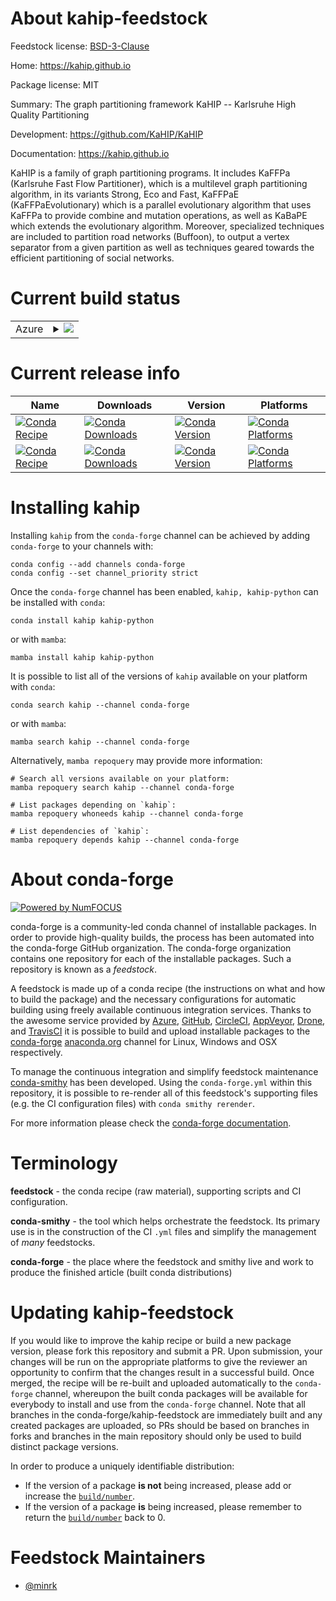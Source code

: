About kahip-feedstock
=====================

Feedstock license: [BSD-3-Clause](https://github.com/conda-forge/kahip-feedstock/blob/main/LICENSE.txt)

Home: https://kahip.github.io

Package license: MIT

Summary: The graph partitioning framework KaHIP -- Karlsruhe High Quality Partitioning

Development: https://github.com/KaHIP/KaHIP

Documentation: https://kahip.github.io

KaHIP is a family of graph partitioning programs.
It includes KaFFPa (Karlsruhe Fast Flow Partitioner),
which is a multilevel graph partitioning algorithm,
in its variants Strong, Eco and Fast,
KaFFPaE (KaFFPaEvolutionary) which is a parallel evolutionary algorithm
that uses KaFFPa to provide combine and mutation operations,
as well as KaBaPE which extends the evolutionary algorithm.
Moreover, specialized techniques are included to partition road networks (Buffoon),
to output a vertex separator from a given partition
as well as techniques geared towards the efficient partitioning of social networks.


Current build status
====================


<table>
    
  <tr>
    <td>Azure</td>
    <td>
      <details>
        <summary>
          <a href="https://dev.azure.com/conda-forge/feedstock-builds/_build/latest?definitionId=18503&branchName=main">
            <img src="https://dev.azure.com/conda-forge/feedstock-builds/_apis/build/status/kahip-feedstock?branchName=main">
          </a>
        </summary>
        <table>
          <thead><tr><th>Variant</th><th>Status</th></tr></thead>
          <tbody><tr>
              <td>linux_64_mpimpichpython3.10.____cpython</td>
              <td>
                <a href="https://dev.azure.com/conda-forge/feedstock-builds/_build/latest?definitionId=18503&branchName=main">
                  <img src="https://dev.azure.com/conda-forge/feedstock-builds/_apis/build/status/kahip-feedstock?branchName=main&jobName=linux&configuration=linux%20linux_64_mpimpichpython3.10.____cpython" alt="variant">
                </a>
              </td>
            </tr><tr>
              <td>linux_64_mpimpichpython3.11.____cpython</td>
              <td>
                <a href="https://dev.azure.com/conda-forge/feedstock-builds/_build/latest?definitionId=18503&branchName=main">
                  <img src="https://dev.azure.com/conda-forge/feedstock-builds/_apis/build/status/kahip-feedstock?branchName=main&jobName=linux&configuration=linux%20linux_64_mpimpichpython3.11.____cpython" alt="variant">
                </a>
              </td>
            </tr><tr>
              <td>linux_64_mpimpichpython3.12.____cpython</td>
              <td>
                <a href="https://dev.azure.com/conda-forge/feedstock-builds/_build/latest?definitionId=18503&branchName=main">
                  <img src="https://dev.azure.com/conda-forge/feedstock-builds/_apis/build/status/kahip-feedstock?branchName=main&jobName=linux&configuration=linux%20linux_64_mpimpichpython3.12.____cpython" alt="variant">
                </a>
              </td>
            </tr><tr>
              <td>linux_64_mpimpichpython3.13.____cp313</td>
              <td>
                <a href="https://dev.azure.com/conda-forge/feedstock-builds/_build/latest?definitionId=18503&branchName=main">
                  <img src="https://dev.azure.com/conda-forge/feedstock-builds/_apis/build/status/kahip-feedstock?branchName=main&jobName=linux&configuration=linux%20linux_64_mpimpichpython3.13.____cp313" alt="variant">
                </a>
              </td>
            </tr><tr>
              <td>linux_64_mpimpichpython3.14.____cp314</td>
              <td>
                <a href="https://dev.azure.com/conda-forge/feedstock-builds/_build/latest?definitionId=18503&branchName=main">
                  <img src="https://dev.azure.com/conda-forge/feedstock-builds/_apis/build/status/kahip-feedstock?branchName=main&jobName=linux&configuration=linux%20linux_64_mpimpichpython3.14.____cp314" alt="variant">
                </a>
              </td>
            </tr><tr>
              <td>linux_64_mpiopenmpipython3.10.____cpython</td>
              <td>
                <a href="https://dev.azure.com/conda-forge/feedstock-builds/_build/latest?definitionId=18503&branchName=main">
                  <img src="https://dev.azure.com/conda-forge/feedstock-builds/_apis/build/status/kahip-feedstock?branchName=main&jobName=linux&configuration=linux%20linux_64_mpiopenmpipython3.10.____cpython" alt="variant">
                </a>
              </td>
            </tr><tr>
              <td>linux_64_mpiopenmpipython3.11.____cpython</td>
              <td>
                <a href="https://dev.azure.com/conda-forge/feedstock-builds/_build/latest?definitionId=18503&branchName=main">
                  <img src="https://dev.azure.com/conda-forge/feedstock-builds/_apis/build/status/kahip-feedstock?branchName=main&jobName=linux&configuration=linux%20linux_64_mpiopenmpipython3.11.____cpython" alt="variant">
                </a>
              </td>
            </tr><tr>
              <td>linux_64_mpiopenmpipython3.12.____cpython</td>
              <td>
                <a href="https://dev.azure.com/conda-forge/feedstock-builds/_build/latest?definitionId=18503&branchName=main">
                  <img src="https://dev.azure.com/conda-forge/feedstock-builds/_apis/build/status/kahip-feedstock?branchName=main&jobName=linux&configuration=linux%20linux_64_mpiopenmpipython3.12.____cpython" alt="variant">
                </a>
              </td>
            </tr><tr>
              <td>linux_64_mpiopenmpipython3.13.____cp313</td>
              <td>
                <a href="https://dev.azure.com/conda-forge/feedstock-builds/_build/latest?definitionId=18503&branchName=main">
                  <img src="https://dev.azure.com/conda-forge/feedstock-builds/_apis/build/status/kahip-feedstock?branchName=main&jobName=linux&configuration=linux%20linux_64_mpiopenmpipython3.13.____cp313" alt="variant">
                </a>
              </td>
            </tr><tr>
              <td>linux_64_mpiopenmpipython3.14.____cp314</td>
              <td>
                <a href="https://dev.azure.com/conda-forge/feedstock-builds/_build/latest?definitionId=18503&branchName=main">
                  <img src="https://dev.azure.com/conda-forge/feedstock-builds/_apis/build/status/kahip-feedstock?branchName=main&jobName=linux&configuration=linux%20linux_64_mpiopenmpipython3.14.____cp314" alt="variant">
                </a>
              </td>
            </tr><tr>
              <td>linux_aarch64_mpimpichpython3.10.____cpython</td>
              <td>
                <a href="https://dev.azure.com/conda-forge/feedstock-builds/_build/latest?definitionId=18503&branchName=main">
                  <img src="https://dev.azure.com/conda-forge/feedstock-builds/_apis/build/status/kahip-feedstock?branchName=main&jobName=linux&configuration=linux%20linux_aarch64_mpimpichpython3.10.____cpython" alt="variant">
                </a>
              </td>
            </tr><tr>
              <td>linux_aarch64_mpimpichpython3.11.____cpython</td>
              <td>
                <a href="https://dev.azure.com/conda-forge/feedstock-builds/_build/latest?definitionId=18503&branchName=main">
                  <img src="https://dev.azure.com/conda-forge/feedstock-builds/_apis/build/status/kahip-feedstock?branchName=main&jobName=linux&configuration=linux%20linux_aarch64_mpimpichpython3.11.____cpython" alt="variant">
                </a>
              </td>
            </tr><tr>
              <td>linux_aarch64_mpimpichpython3.12.____cpython</td>
              <td>
                <a href="https://dev.azure.com/conda-forge/feedstock-builds/_build/latest?definitionId=18503&branchName=main">
                  <img src="https://dev.azure.com/conda-forge/feedstock-builds/_apis/build/status/kahip-feedstock?branchName=main&jobName=linux&configuration=linux%20linux_aarch64_mpimpichpython3.12.____cpython" alt="variant">
                </a>
              </td>
            </tr><tr>
              <td>linux_aarch64_mpimpichpython3.13.____cp313</td>
              <td>
                <a href="https://dev.azure.com/conda-forge/feedstock-builds/_build/latest?definitionId=18503&branchName=main">
                  <img src="https://dev.azure.com/conda-forge/feedstock-builds/_apis/build/status/kahip-feedstock?branchName=main&jobName=linux&configuration=linux%20linux_aarch64_mpimpichpython3.13.____cp313" alt="variant">
                </a>
              </td>
            </tr><tr>
              <td>linux_aarch64_mpimpichpython3.14.____cp314</td>
              <td>
                <a href="https://dev.azure.com/conda-forge/feedstock-builds/_build/latest?definitionId=18503&branchName=main">
                  <img src="https://dev.azure.com/conda-forge/feedstock-builds/_apis/build/status/kahip-feedstock?branchName=main&jobName=linux&configuration=linux%20linux_aarch64_mpimpichpython3.14.____cp314" alt="variant">
                </a>
              </td>
            </tr><tr>
              <td>linux_aarch64_mpiopenmpipython3.10.____cpython</td>
              <td>
                <a href="https://dev.azure.com/conda-forge/feedstock-builds/_build/latest?definitionId=18503&branchName=main">
                  <img src="https://dev.azure.com/conda-forge/feedstock-builds/_apis/build/status/kahip-feedstock?branchName=main&jobName=linux&configuration=linux%20linux_aarch64_mpiopenmpipython3.10.____cpython" alt="variant">
                </a>
              </td>
            </tr><tr>
              <td>linux_aarch64_mpiopenmpipython3.11.____cpython</td>
              <td>
                <a href="https://dev.azure.com/conda-forge/feedstock-builds/_build/latest?definitionId=18503&branchName=main">
                  <img src="https://dev.azure.com/conda-forge/feedstock-builds/_apis/build/status/kahip-feedstock?branchName=main&jobName=linux&configuration=linux%20linux_aarch64_mpiopenmpipython3.11.____cpython" alt="variant">
                </a>
              </td>
            </tr><tr>
              <td>linux_aarch64_mpiopenmpipython3.12.____cpython</td>
              <td>
                <a href="https://dev.azure.com/conda-forge/feedstock-builds/_build/latest?definitionId=18503&branchName=main">
                  <img src="https://dev.azure.com/conda-forge/feedstock-builds/_apis/build/status/kahip-feedstock?branchName=main&jobName=linux&configuration=linux%20linux_aarch64_mpiopenmpipython3.12.____cpython" alt="variant">
                </a>
              </td>
            </tr><tr>
              <td>linux_aarch64_mpiopenmpipython3.13.____cp313</td>
              <td>
                <a href="https://dev.azure.com/conda-forge/feedstock-builds/_build/latest?definitionId=18503&branchName=main">
                  <img src="https://dev.azure.com/conda-forge/feedstock-builds/_apis/build/status/kahip-feedstock?branchName=main&jobName=linux&configuration=linux%20linux_aarch64_mpiopenmpipython3.13.____cp313" alt="variant">
                </a>
              </td>
            </tr><tr>
              <td>linux_aarch64_mpiopenmpipython3.14.____cp314</td>
              <td>
                <a href="https://dev.azure.com/conda-forge/feedstock-builds/_build/latest?definitionId=18503&branchName=main">
                  <img src="https://dev.azure.com/conda-forge/feedstock-builds/_apis/build/status/kahip-feedstock?branchName=main&jobName=linux&configuration=linux%20linux_aarch64_mpiopenmpipython3.14.____cp314" alt="variant">
                </a>
              </td>
            </tr><tr>
              <td>linux_ppc64le_mpimpichpython3.10.____cpython</td>
              <td>
                <a href="https://dev.azure.com/conda-forge/feedstock-builds/_build/latest?definitionId=18503&branchName=main">
                  <img src="https://dev.azure.com/conda-forge/feedstock-builds/_apis/build/status/kahip-feedstock?branchName=main&jobName=linux&configuration=linux%20linux_ppc64le_mpimpichpython3.10.____cpython" alt="variant">
                </a>
              </td>
            </tr><tr>
              <td>linux_ppc64le_mpimpichpython3.11.____cpython</td>
              <td>
                <a href="https://dev.azure.com/conda-forge/feedstock-builds/_build/latest?definitionId=18503&branchName=main">
                  <img src="https://dev.azure.com/conda-forge/feedstock-builds/_apis/build/status/kahip-feedstock?branchName=main&jobName=linux&configuration=linux%20linux_ppc64le_mpimpichpython3.11.____cpython" alt="variant">
                </a>
              </td>
            </tr><tr>
              <td>linux_ppc64le_mpimpichpython3.12.____cpython</td>
              <td>
                <a href="https://dev.azure.com/conda-forge/feedstock-builds/_build/latest?definitionId=18503&branchName=main">
                  <img src="https://dev.azure.com/conda-forge/feedstock-builds/_apis/build/status/kahip-feedstock?branchName=main&jobName=linux&configuration=linux%20linux_ppc64le_mpimpichpython3.12.____cpython" alt="variant">
                </a>
              </td>
            </tr><tr>
              <td>linux_ppc64le_mpimpichpython3.13.____cp313</td>
              <td>
                <a href="https://dev.azure.com/conda-forge/feedstock-builds/_build/latest?definitionId=18503&branchName=main">
                  <img src="https://dev.azure.com/conda-forge/feedstock-builds/_apis/build/status/kahip-feedstock?branchName=main&jobName=linux&configuration=linux%20linux_ppc64le_mpimpichpython3.13.____cp313" alt="variant">
                </a>
              </td>
            </tr><tr>
              <td>linux_ppc64le_mpimpichpython3.14.____cp314</td>
              <td>
                <a href="https://dev.azure.com/conda-forge/feedstock-builds/_build/latest?definitionId=18503&branchName=main">
                  <img src="https://dev.azure.com/conda-forge/feedstock-builds/_apis/build/status/kahip-feedstock?branchName=main&jobName=linux&configuration=linux%20linux_ppc64le_mpimpichpython3.14.____cp314" alt="variant">
                </a>
              </td>
            </tr><tr>
              <td>linux_ppc64le_mpiopenmpipython3.10.____cpython</td>
              <td>
                <a href="https://dev.azure.com/conda-forge/feedstock-builds/_build/latest?definitionId=18503&branchName=main">
                  <img src="https://dev.azure.com/conda-forge/feedstock-builds/_apis/build/status/kahip-feedstock?branchName=main&jobName=linux&configuration=linux%20linux_ppc64le_mpiopenmpipython3.10.____cpython" alt="variant">
                </a>
              </td>
            </tr><tr>
              <td>linux_ppc64le_mpiopenmpipython3.11.____cpython</td>
              <td>
                <a href="https://dev.azure.com/conda-forge/feedstock-builds/_build/latest?definitionId=18503&branchName=main">
                  <img src="https://dev.azure.com/conda-forge/feedstock-builds/_apis/build/status/kahip-feedstock?branchName=main&jobName=linux&configuration=linux%20linux_ppc64le_mpiopenmpipython3.11.____cpython" alt="variant">
                </a>
              </td>
            </tr><tr>
              <td>linux_ppc64le_mpiopenmpipython3.12.____cpython</td>
              <td>
                <a href="https://dev.azure.com/conda-forge/feedstock-builds/_build/latest?definitionId=18503&branchName=main">
                  <img src="https://dev.azure.com/conda-forge/feedstock-builds/_apis/build/status/kahip-feedstock?branchName=main&jobName=linux&configuration=linux%20linux_ppc64le_mpiopenmpipython3.12.____cpython" alt="variant">
                </a>
              </td>
            </tr><tr>
              <td>linux_ppc64le_mpiopenmpipython3.13.____cp313</td>
              <td>
                <a href="https://dev.azure.com/conda-forge/feedstock-builds/_build/latest?definitionId=18503&branchName=main">
                  <img src="https://dev.azure.com/conda-forge/feedstock-builds/_apis/build/status/kahip-feedstock?branchName=main&jobName=linux&configuration=linux%20linux_ppc64le_mpiopenmpipython3.13.____cp313" alt="variant">
                </a>
              </td>
            </tr><tr>
              <td>linux_ppc64le_mpiopenmpipython3.14.____cp314</td>
              <td>
                <a href="https://dev.azure.com/conda-forge/feedstock-builds/_build/latest?definitionId=18503&branchName=main">
                  <img src="https://dev.azure.com/conda-forge/feedstock-builds/_apis/build/status/kahip-feedstock?branchName=main&jobName=linux&configuration=linux%20linux_ppc64le_mpiopenmpipython3.14.____cp314" alt="variant">
                </a>
              </td>
            </tr><tr>
              <td>osx_64_mpimpichpython3.10.____cpython</td>
              <td>
                <a href="https://dev.azure.com/conda-forge/feedstock-builds/_build/latest?definitionId=18503&branchName=main">
                  <img src="https://dev.azure.com/conda-forge/feedstock-builds/_apis/build/status/kahip-feedstock?branchName=main&jobName=osx&configuration=osx%20osx_64_mpimpichpython3.10.____cpython" alt="variant">
                </a>
              </td>
            </tr><tr>
              <td>osx_64_mpimpichpython3.11.____cpython</td>
              <td>
                <a href="https://dev.azure.com/conda-forge/feedstock-builds/_build/latest?definitionId=18503&branchName=main">
                  <img src="https://dev.azure.com/conda-forge/feedstock-builds/_apis/build/status/kahip-feedstock?branchName=main&jobName=osx&configuration=osx%20osx_64_mpimpichpython3.11.____cpython" alt="variant">
                </a>
              </td>
            </tr><tr>
              <td>osx_64_mpimpichpython3.12.____cpython</td>
              <td>
                <a href="https://dev.azure.com/conda-forge/feedstock-builds/_build/latest?definitionId=18503&branchName=main">
                  <img src="https://dev.azure.com/conda-forge/feedstock-builds/_apis/build/status/kahip-feedstock?branchName=main&jobName=osx&configuration=osx%20osx_64_mpimpichpython3.12.____cpython" alt="variant">
                </a>
              </td>
            </tr><tr>
              <td>osx_64_mpimpichpython3.13.____cp313</td>
              <td>
                <a href="https://dev.azure.com/conda-forge/feedstock-builds/_build/latest?definitionId=18503&branchName=main">
                  <img src="https://dev.azure.com/conda-forge/feedstock-builds/_apis/build/status/kahip-feedstock?branchName=main&jobName=osx&configuration=osx%20osx_64_mpimpichpython3.13.____cp313" alt="variant">
                </a>
              </td>
            </tr><tr>
              <td>osx_64_mpimpichpython3.14.____cp314</td>
              <td>
                <a href="https://dev.azure.com/conda-forge/feedstock-builds/_build/latest?definitionId=18503&branchName=main">
                  <img src="https://dev.azure.com/conda-forge/feedstock-builds/_apis/build/status/kahip-feedstock?branchName=main&jobName=osx&configuration=osx%20osx_64_mpimpichpython3.14.____cp314" alt="variant">
                </a>
              </td>
            </tr><tr>
              <td>osx_64_mpiopenmpipython3.10.____cpython</td>
              <td>
                <a href="https://dev.azure.com/conda-forge/feedstock-builds/_build/latest?definitionId=18503&branchName=main">
                  <img src="https://dev.azure.com/conda-forge/feedstock-builds/_apis/build/status/kahip-feedstock?branchName=main&jobName=osx&configuration=osx%20osx_64_mpiopenmpipython3.10.____cpython" alt="variant">
                </a>
              </td>
            </tr><tr>
              <td>osx_64_mpiopenmpipython3.11.____cpython</td>
              <td>
                <a href="https://dev.azure.com/conda-forge/feedstock-builds/_build/latest?definitionId=18503&branchName=main">
                  <img src="https://dev.azure.com/conda-forge/feedstock-builds/_apis/build/status/kahip-feedstock?branchName=main&jobName=osx&configuration=osx%20osx_64_mpiopenmpipython3.11.____cpython" alt="variant">
                </a>
              </td>
            </tr><tr>
              <td>osx_64_mpiopenmpipython3.12.____cpython</td>
              <td>
                <a href="https://dev.azure.com/conda-forge/feedstock-builds/_build/latest?definitionId=18503&branchName=main">
                  <img src="https://dev.azure.com/conda-forge/feedstock-builds/_apis/build/status/kahip-feedstock?branchName=main&jobName=osx&configuration=osx%20osx_64_mpiopenmpipython3.12.____cpython" alt="variant">
                </a>
              </td>
            </tr><tr>
              <td>osx_64_mpiopenmpipython3.13.____cp313</td>
              <td>
                <a href="https://dev.azure.com/conda-forge/feedstock-builds/_build/latest?definitionId=18503&branchName=main">
                  <img src="https://dev.azure.com/conda-forge/feedstock-builds/_apis/build/status/kahip-feedstock?branchName=main&jobName=osx&configuration=osx%20osx_64_mpiopenmpipython3.13.____cp313" alt="variant">
                </a>
              </td>
            </tr><tr>
              <td>osx_64_mpiopenmpipython3.14.____cp314</td>
              <td>
                <a href="https://dev.azure.com/conda-forge/feedstock-builds/_build/latest?definitionId=18503&branchName=main">
                  <img src="https://dev.azure.com/conda-forge/feedstock-builds/_apis/build/status/kahip-feedstock?branchName=main&jobName=osx&configuration=osx%20osx_64_mpiopenmpipython3.14.____cp314" alt="variant">
                </a>
              </td>
            </tr><tr>
              <td>osx_arm64_mpimpichpython3.10.____cpython</td>
              <td>
                <a href="https://dev.azure.com/conda-forge/feedstock-builds/_build/latest?definitionId=18503&branchName=main">
                  <img src="https://dev.azure.com/conda-forge/feedstock-builds/_apis/build/status/kahip-feedstock?branchName=main&jobName=osx&configuration=osx%20osx_arm64_mpimpichpython3.10.____cpython" alt="variant">
                </a>
              </td>
            </tr><tr>
              <td>osx_arm64_mpimpichpython3.11.____cpython</td>
              <td>
                <a href="https://dev.azure.com/conda-forge/feedstock-builds/_build/latest?definitionId=18503&branchName=main">
                  <img src="https://dev.azure.com/conda-forge/feedstock-builds/_apis/build/status/kahip-feedstock?branchName=main&jobName=osx&configuration=osx%20osx_arm64_mpimpichpython3.11.____cpython" alt="variant">
                </a>
              </td>
            </tr><tr>
              <td>osx_arm64_mpimpichpython3.12.____cpython</td>
              <td>
                <a href="https://dev.azure.com/conda-forge/feedstock-builds/_build/latest?definitionId=18503&branchName=main">
                  <img src="https://dev.azure.com/conda-forge/feedstock-builds/_apis/build/status/kahip-feedstock?branchName=main&jobName=osx&configuration=osx%20osx_arm64_mpimpichpython3.12.____cpython" alt="variant">
                </a>
              </td>
            </tr><tr>
              <td>osx_arm64_mpimpichpython3.13.____cp313</td>
              <td>
                <a href="https://dev.azure.com/conda-forge/feedstock-builds/_build/latest?definitionId=18503&branchName=main">
                  <img src="https://dev.azure.com/conda-forge/feedstock-builds/_apis/build/status/kahip-feedstock?branchName=main&jobName=osx&configuration=osx%20osx_arm64_mpimpichpython3.13.____cp313" alt="variant">
                </a>
              </td>
            </tr><tr>
              <td>osx_arm64_mpimpichpython3.14.____cp314</td>
              <td>
                <a href="https://dev.azure.com/conda-forge/feedstock-builds/_build/latest?definitionId=18503&branchName=main">
                  <img src="https://dev.azure.com/conda-forge/feedstock-builds/_apis/build/status/kahip-feedstock?branchName=main&jobName=osx&configuration=osx%20osx_arm64_mpimpichpython3.14.____cp314" alt="variant">
                </a>
              </td>
            </tr><tr>
              <td>osx_arm64_mpiopenmpipython3.10.____cpython</td>
              <td>
                <a href="https://dev.azure.com/conda-forge/feedstock-builds/_build/latest?definitionId=18503&branchName=main">
                  <img src="https://dev.azure.com/conda-forge/feedstock-builds/_apis/build/status/kahip-feedstock?branchName=main&jobName=osx&configuration=osx%20osx_arm64_mpiopenmpipython3.10.____cpython" alt="variant">
                </a>
              </td>
            </tr><tr>
              <td>osx_arm64_mpiopenmpipython3.11.____cpython</td>
              <td>
                <a href="https://dev.azure.com/conda-forge/feedstock-builds/_build/latest?definitionId=18503&branchName=main">
                  <img src="https://dev.azure.com/conda-forge/feedstock-builds/_apis/build/status/kahip-feedstock?branchName=main&jobName=osx&configuration=osx%20osx_arm64_mpiopenmpipython3.11.____cpython" alt="variant">
                </a>
              </td>
            </tr><tr>
              <td>osx_arm64_mpiopenmpipython3.12.____cpython</td>
              <td>
                <a href="https://dev.azure.com/conda-forge/feedstock-builds/_build/latest?definitionId=18503&branchName=main">
                  <img src="https://dev.azure.com/conda-forge/feedstock-builds/_apis/build/status/kahip-feedstock?branchName=main&jobName=osx&configuration=osx%20osx_arm64_mpiopenmpipython3.12.____cpython" alt="variant">
                </a>
              </td>
            </tr><tr>
              <td>osx_arm64_mpiopenmpipython3.13.____cp313</td>
              <td>
                <a href="https://dev.azure.com/conda-forge/feedstock-builds/_build/latest?definitionId=18503&branchName=main">
                  <img src="https://dev.azure.com/conda-forge/feedstock-builds/_apis/build/status/kahip-feedstock?branchName=main&jobName=osx&configuration=osx%20osx_arm64_mpiopenmpipython3.13.____cp313" alt="variant">
                </a>
              </td>
            </tr><tr>
              <td>osx_arm64_mpiopenmpipython3.14.____cp314</td>
              <td>
                <a href="https://dev.azure.com/conda-forge/feedstock-builds/_build/latest?definitionId=18503&branchName=main">
                  <img src="https://dev.azure.com/conda-forge/feedstock-builds/_apis/build/status/kahip-feedstock?branchName=main&jobName=osx&configuration=osx%20osx_arm64_mpiopenmpipython3.14.____cp314" alt="variant">
                </a>
              </td>
            </tr>
          </tbody>
        </table>
      </details>
    </td>
  </tr>
</table>

Current release info
====================

| Name | Downloads | Version | Platforms |
| --- | --- | --- | --- |
| [![Conda Recipe](https://img.shields.io/badge/recipe-kahip-green.svg)](https://anaconda.org/conda-forge/kahip) | [![Conda Downloads](https://img.shields.io/conda/dn/conda-forge/kahip.svg)](https://anaconda.org/conda-forge/kahip) | [![Conda Version](https://img.shields.io/conda/vn/conda-forge/kahip.svg)](https://anaconda.org/conda-forge/kahip) | [![Conda Platforms](https://img.shields.io/conda/pn/conda-forge/kahip.svg)](https://anaconda.org/conda-forge/kahip) |
| [![Conda Recipe](https://img.shields.io/badge/recipe-kahip--python-green.svg)](https://anaconda.org/conda-forge/kahip-python) | [![Conda Downloads](https://img.shields.io/conda/dn/conda-forge/kahip-python.svg)](https://anaconda.org/conda-forge/kahip-python) | [![Conda Version](https://img.shields.io/conda/vn/conda-forge/kahip-python.svg)](https://anaconda.org/conda-forge/kahip-python) | [![Conda Platforms](https://img.shields.io/conda/pn/conda-forge/kahip-python.svg)](https://anaconda.org/conda-forge/kahip-python) |

Installing kahip
================

Installing `kahip` from the `conda-forge` channel can be achieved by adding `conda-forge` to your channels with:

```
conda config --add channels conda-forge
conda config --set channel_priority strict
```

Once the `conda-forge` channel has been enabled, `kahip, kahip-python` can be installed with `conda`:

```
conda install kahip kahip-python
```

or with `mamba`:

```
mamba install kahip kahip-python
```

It is possible to list all of the versions of `kahip` available on your platform with `conda`:

```
conda search kahip --channel conda-forge
```

or with `mamba`:

```
mamba search kahip --channel conda-forge
```

Alternatively, `mamba repoquery` may provide more information:

```
# Search all versions available on your platform:
mamba repoquery search kahip --channel conda-forge

# List packages depending on `kahip`:
mamba repoquery whoneeds kahip --channel conda-forge

# List dependencies of `kahip`:
mamba repoquery depends kahip --channel conda-forge
```


About conda-forge
=================

[![Powered by
NumFOCUS](https://img.shields.io/badge/powered%20by-NumFOCUS-orange.svg?style=flat&colorA=E1523D&colorB=007D8A)](https://numfocus.org)

conda-forge is a community-led conda channel of installable packages.
In order to provide high-quality builds, the process has been automated into the
conda-forge GitHub organization. The conda-forge organization contains one repository
for each of the installable packages. Such a repository is known as a *feedstock*.

A feedstock is made up of a conda recipe (the instructions on what and how to build
the package) and the necessary configurations for automatic building using freely
available continuous integration services. Thanks to the awesome service provided by
[Azure](https://azure.microsoft.com/en-us/services/devops/), [GitHub](https://github.com/),
[CircleCI](https://circleci.com/), [AppVeyor](https://www.appveyor.com/),
[Drone](https://cloud.drone.io/welcome), and [TravisCI](https://travis-ci.com/)
it is possible to build and upload installable packages to the
[conda-forge](https://anaconda.org/conda-forge) [anaconda.org](https://anaconda.org/)
channel for Linux, Windows and OSX respectively.

To manage the continuous integration and simplify feedstock maintenance
[conda-smithy](https://github.com/conda-forge/conda-smithy) has been developed.
Using the ``conda-forge.yml`` within this repository, it is possible to re-render all of
this feedstock's supporting files (e.g. the CI configuration files) with ``conda smithy rerender``.

For more information please check the [conda-forge documentation](https://conda-forge.org/docs/).

Terminology
===========

**feedstock** - the conda recipe (raw material), supporting scripts and CI configuration.

**conda-smithy** - the tool which helps orchestrate the feedstock.
                   Its primary use is in the construction of the CI ``.yml`` files
                   and simplify the management of *many* feedstocks.

**conda-forge** - the place where the feedstock and smithy live and work to
                  produce the finished article (built conda distributions)


Updating kahip-feedstock
========================

If you would like to improve the kahip recipe or build a new
package version, please fork this repository and submit a PR. Upon submission,
your changes will be run on the appropriate platforms to give the reviewer an
opportunity to confirm that the changes result in a successful build. Once
merged, the recipe will be re-built and uploaded automatically to the
`conda-forge` channel, whereupon the built conda packages will be available for
everybody to install and use from the `conda-forge` channel.
Note that all branches in the conda-forge/kahip-feedstock are
immediately built and any created packages are uploaded, so PRs should be based
on branches in forks and branches in the main repository should only be used to
build distinct package versions.

In order to produce a uniquely identifiable distribution:
 * If the version of a package **is not** being increased, please add or increase
   the [``build/number``](https://docs.conda.io/projects/conda-build/en/latest/resources/define-metadata.html#build-number-and-string).
 * If the version of a package **is** being increased, please remember to return
   the [``build/number``](https://docs.conda.io/projects/conda-build/en/latest/resources/define-metadata.html#build-number-and-string)
   back to 0.

Feedstock Maintainers
=====================

* [@minrk](https://github.com/minrk/)

